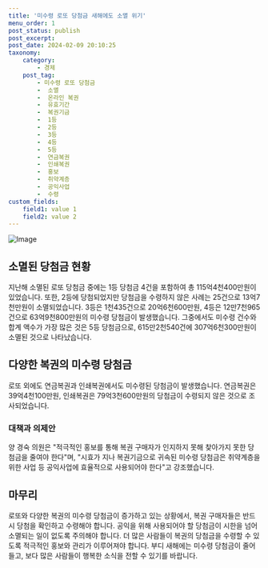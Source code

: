 ```yaml
---
title: '미수령 로또 당첨금 새해에도 소멸 위기'
menu_order: 1
post_status: publish
post_excerpt: 
post_date: 2024-02-09 20:10:25
taxonomy:
    category:
        - 경제
    post_tag:
        - 미수령 로또 당첨금
        -  소멸
        -  온라인 복권
        -  유효기간
        -  복권기금
        -  1등
        -  2등
        -  3등
        -  4등
        -  5등
        -  연금복권
        -  인쇄복권
        -  홍보
        -  취약계층
        -  공익사업
        -  수령
custom_fields:
    field1: value 1
    field2: value 2
---
```


![Image](https://imgnews.pstatic.net/image/374/2024/02/09/0000370030_001_20240209175114877.jpg?type=w647)

## 소멸된 당첨금 현황
지난해 소멸된 로또 당첨금 중에는 1등 당첨금 4건을 포함하여 총 115억4천400만원이 있었습니다. 또한, 2등에 당첨되었지만 당첨금을 수령하지 않은 사례는 25건으로 13억7천만원이 소멸되었습니다. 3등은 1천435건으로 20억6천600만원, 4등은 12만7천965건으로 63억9천800만원의 미수령 당첨금이 발생했습니다. 그중에서도 미수령 건수와 합계 액수가 가장 많은 것은 5등 당첨금으로, 615만2천540건에 307억6천300만원이 소멸된 것으로 나타났습니다.
## 다양한 복권의 미수령 당첨금
로또 외에도 연금복권과 인쇄복권에서도 미수령된 당첨금이 발생했습니다. 연금복권은 39억4천100만원, 인쇄복권은 79억3천600만원의 당첨금이 수령되지 않은 것으로 조사되었습니다.
### 대책과 의제안
양 경숙 의원은 "적극적인 홍보를 통해 복권 구매자가 인지하지 못해 찾아가지 못한 당첨금을 줄여야 한다"며, "시효가 지나 복권기금으로 귀속된 미수령 당첨금은 취약계층을 위한 사업 등 공익사업에 효율적으로 사용되어야 한다"고 강조했습니다.
## 마무리
로또와 다양한 복권의 미수령 당첨금이 증가하고 있는 상황에서, 복권 구매자들은 반드시 당첨을 확인하고 수령해야 합니다. 공익을 위해 사용되어야 할 당첨금이 시한을 넘어 소멸되는 일이 없도록 주의해야 합니다. 더 많은 사람들이 복권의 당첨금을 수령할 수 있도록 적극적인 홍보와 관리가 이루어져야 합니다. 부디 새해에는 미수령 당첨금이 줄어들고, 보다 많은 사람들이 행복한 소식을 전할 수 있기를 바랍니다.
